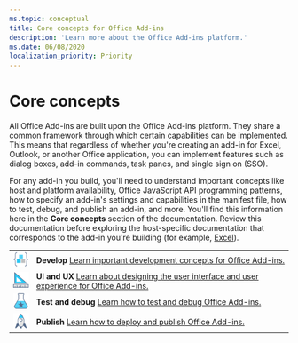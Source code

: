 ```yaml
---
ms.topic: conceptual
title: Core concepts for Office Add-ins
description: 'Learn more about the Office Add-ins platform.'
ms.date: 06/08/2020
localization_priority: Priority
---
```


# Core concepts

All Office Add-ins are built upon the Office Add-ins platform. They share a common framework through which certain capabilities can be implemented. This means that regardless of whether you're creating an add-in for Excel, Outlook, or another Office application, you can implement features such as dialog boxes, add-in commands, task panes, and single sign on (SSO).

For any add-in you build, you'll need to understand important concepts like host and platform availability, Office JavaScript API programming patterns, how to specify an add-in's settings and capabilities in the manifest file, how to test, debug, and publish an add-in, and more. You'll find this information here in the **Core concepts** section of the documentation. Review this documentation before exploring the host-specific documentation that corresponds to the add-in you're building (for example, [Excel](../excel/index.md)).

|               |               |
| ------------- | ------------- |
| ![code-blocks](../images/index-landing-page/i_code-blocks.png) | **Develop** [Learn important development concepts for Office Add-ins.](../develop/develop-overview.md) |
| ![design](../images/index-landing-page/i_design.png) | **UI and UX** [Learn about designing the user interface and user experience for Office Add-ins.](../design/interface-elements.md) |
| ![recommended-testing](../images/index-landing-page/i_recommended-testing.png) | **Test and debug** [Learn how to test and debug Office Add-ins.](../testing/test-debug-office-add-ins.md) |
| ![deploy](../images/index-landing-page/i_deploy.png) | **Publish** [Learn how to deploy and publish Office Add-ins.](../publish/publish.md) |
